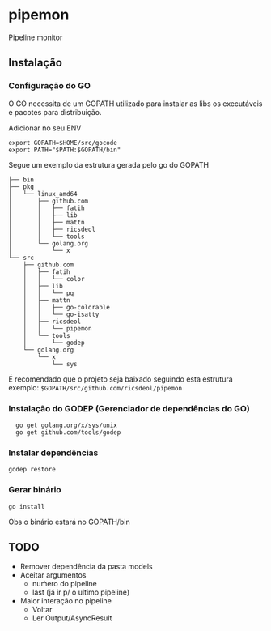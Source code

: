 # pipemon

Pipeline monitor

## Instalação

### Configuração do GO
O GO necessita de um GOPATH utilizado para instalar as libs os executáveis e pacotes para distribuição.

Adicionar no seu ENV
```
export GOPATH=$HOME/src/gocode
export PATH="$PATH:$GOPATH/bin"
```

Segue um exemplo da estrutura gerada pelo go do GOPATH
```
├── bin
├── pkg
│   └── linux_amd64
│       ├── github.com
│       │   ├── fatih
│       │   ├── lib
│       │   ├── mattn
│       │   ├── ricsdeol
│       │   └── tools
│       └── golang.org
│           └── x
└── src
    ├── github.com
    │   ├── fatih
    │   │   └── color
    │   ├── lib
    │   │   └── pq
    │   ├── mattn
    │   │   ├── go-colorable
    │   │   └── go-isatty
    │   ├── ricsdeol
    │   │   └── pipemon
    │   └── tools
    │       └── godep
    └── golang.org
        └── x
            └── sys
```
É recomendado que o projeto seja baixado seguindo esta estrutura exemplo:
`$GOPATH/src/github.com/ricsdeol/pipemon`

### Instalação do GODEP (Gerenciador de dependências do GO)

```
  go get golang.org/x/sys/unix
  go get github.com/tools/godep
```

### Instalar dependências

`godep restore`

### Gerar binário

`go install`

Obs o binário estará no GOPATH/bin


###

## TODO

  - Remover dependência da pasta models
  - Aceitar argumentos
    - nuḿero do pipeline
    - last (já ir p/ o ultimo pipeline)
  - Maior interação no pipeline
    - Voltar
    - Ler Output/AsyncResult
